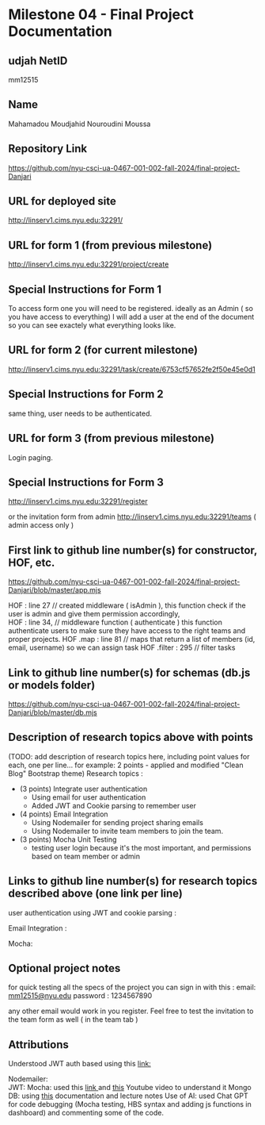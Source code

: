 Milestone 04 - Final Project Documentation
===
udjah
NetID
---
mm12515

Name
---
Mahamadou Moudjahid Nouroudini Moussa

Repository Link
---
https://github.com/nyu-csci-ua-0467-001-002-fall-2024/final-project-Danjari

URL for deployed site 
---
http://linserv1.cims.nyu.edu:32291/

URL for form 1 (from previous milestone) 
---

http://linserv1.cims.nyu.edu:32291/project/create

Special Instructions for Form 1
---
To access form one you will need to be registered. 
ideally as an Admin ( so you have access to everything)
I will add a user at the end of the document so you can see exactely what everything looks like. 

URL for form 2 (for current milestone)
---
http://linserv1.cims.nyu.edu:32291/task/create/6753cf57652fe2f50e45e0d1

Special Instructions for Form 2
---
same thing, user needs to be authenticated. 

URL for form 3 (from previous milestone) 
---
Login paging. 

Special Instructions for Form 3
---
http://linserv1.cims.nyu.edu:32291/register

or the invitation form from admin 
http://linserv1.cims.nyu.edu:32291/teams 
( admin access only )

First link to github line number(s) for constructor, HOF, etc.
---
https://github.com/nyu-csci-ua-0467-001-002-fall-2024/final-project-Danjari/blob/master/app.mjs

HOF : line 27    // created  middleware ( isAdmin  ), this function check if the user is admin and give them permission accordingly,     
HOF : line 34, // middleware function ( authenticate ) this function authenticate users to make sure they have access to the right teams and proper projects. 
HOF .map : line 81 // maps that return a list of members (id, email, username) so we can assign task 
HOF .filter : 295  // filter tasks 


Link to github line number(s) for schemas (db.js or models folder)
---
https://github.com/nyu-csci-ua-0467-001-002-fall-2024/final-project-Danjari/blob/master/db.mjs

Description of research topics above with points
---
(TODO: add description of research topics here, including point values for each, one per line... for example: 2 points - applied and modified "Clean Blog" Bootstrap theme)
Research topics : 

* (3 points) Integrate user authentication 
    * Using email for user authentication
    * Added JWT and Cookie parsing to remember user 
* (4 points) Email Integration
    * Using Nodemailer for sending project sharing emails
    * Using Nodemailer to invite team members to join the team. 
* (3 points) Mocha Unit Testing
    * testing user login because it's the most important, and permissions based on team member or admin

Links to github line number(s) for research topics described above (one link per line)
---
user authentication using JWT and cookie parsing : 

Email Integration : 

Mocha: 

Optional project notes 
---

for quick testing all the specs of the project you can sign in with this : 
email:  mm12515@nyu.edu
password : 1234567890

any other email would work in you register. Feel free to test the invitation to the team form as well ( in the team tab )

Attributions
---
Understood JWT auth based using this [link:  ](https://medium.com/@maison.moa/using-jwt-json-web-tokens-to-authorize-users-and-protect-api-routes-3e04a1453c3e)

Nodemailer:  
JWT: 
Mocha: used this [ link ](https://www.browserstack.com/guide/unit-testing-for-nodejs-using-mocha-and-chai) and [this](https://www.youtube.com/watch?v=xDI2KK2gSgQ) Youtube video to understand it 
Mongo DB: using [this](https://www.mongodb.com/docs/atlas/tutorial/deploy-free-tier-cluster/) documentation and lecture notes
Use of AI: used Chat GPT for code debugging (Mocha testing, HBS syntax and adding js functions in dashboard) and commenting some of the code. 